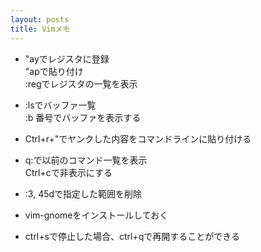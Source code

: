 ```yaml
---
layout: posts
title: Vimメモ
---
```


* "ayでレジスタに登録  
"apで貼り付け  
:regでレジスタの一覧を表示

* :lsでバッファ一覧  
:b 番号でバッファを表示する

* Ctrl+r+"でヤンクした内容をコマンドラインに貼り付ける  

* q:で以前のコマンド一覧を表示  
Ctrl+cで非表示にする

* :3, 45dで指定した範囲を削除

* vim-gnomeをインストールしておく

* ctrl+sで停止した場合、ctrl+qで再開することができる
